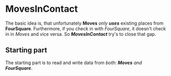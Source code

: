 MovesInContact
==============

The basic idea is, that unfortunately **Moves** *only __uses__* existing places from **FourSquare**. Furthermore, if you check in with *FourSquare*, it doesn't check in in *Moves* and vice versa. So ***MovesInContact*** try's to close that gap. 

## Starting part 
The starting part is to read and write data from *both*: _**Moves** and **FourSquare**_.